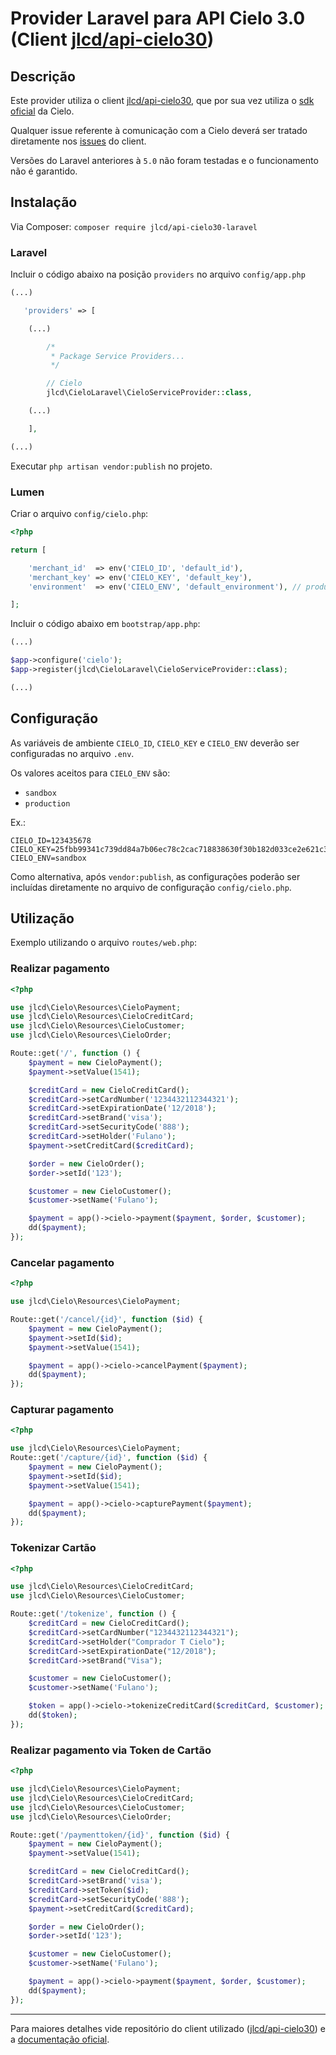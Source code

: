 # Provider Laravel para API Cielo 3.0 (Client [jlcd/api-cielo30](https://github.com/jlcd/api-cielo30))

## Descrição

Este provider utiliza o client [jlcd/api-cielo30](https://github.com/jlcd/api-cielo30), que por sua vez utiliza o [sdk oficial](https://github.com/DeveloperCielo/API-3.0-PHP) da Cielo.

Qualquer issue referente à comunicação com a Cielo deverá ser tratado diretamente nos [issues](https://github.com/jlcd/api-cielo30/issues) do client.

Versões do Laravel anteriores à `5.0` não foram testadas e o funcionamento não é garantido.

## Instalação

Via Composer: `composer require jlcd/api-cielo30-laravel`

### Laravel

Incluir o código abaixo na posição `providers` no arquivo `config/app.php`
```php
(...)

   'providers' => [

    (...)

        /*
         * Package Service Providers...
         */

        // Cielo
        jlcd\CieloLaravel\CieloServiceProvider::class,

    (...)

    ],

(...)
```

Executar `php artisan vendor:publish` no projeto.

### Lumen

Criar o arquivo `config/cielo.php`:

```php
<?php

return [

    'merchant_id'  => env('CIELO_ID', 'default_id'),
    'merchant_key' => env('CIELO_KEY', 'default_key'),
    'environment'  => env('CIELO_ENV', 'default_environment'), // production | sandbox

];

```

Incluir o código abaixo em `bootstrap/app.php`:

```php
(...)

$app->configure('cielo');
$app->register(jlcd\CieloLaravel\CieloServiceProvider::class);

(...)
```

## Configuração

As variáveis de ambiente `CIELO_ID`, `CIELO_KEY` e `CIELO_ENV` deverão ser configuradas no arquivo `.env`.

Os valores aceitos para `CIELO_ENV` são:

- `sandbox`
- `production`

Ex.:

```plain
CIELO_ID=123435678
CIELO_KEY=25fbb99341c739dd84a7b06ec78c2cac718838630f30b182d033ce2e621c34f3
CIELO_ENV=sandbox
```

Como alternativa, após `vendor:publish`, as configurações poderão ser incluídas diretamente no arquivo de configuração `config/cielo.php`.

## Utilização

Exemplo utilizando o arquivo `routes/web.php`:

### Realizar pagamento

```php
<?php

use jlcd\Cielo\Resources\CieloPayment;
use jlcd\Cielo\Resources\CieloCreditCard;
use jlcd\Cielo\Resources\CieloCustomer;
use jlcd\Cielo\Resources\CieloOrder;

Route::get('/', function () {
    $payment = new CieloPayment();
    $payment->setValue(1541);

    $creditCard = new CieloCreditCard();
    $creditCard->setCardNumber('1234432112344321');
    $creditCard->setExpirationDate('12/2018');
    $creditCard->setBrand('visa');
    $creditCard->setSecurityCode('888');
    $creditCard->setHolder('Fulano');
    $payment->setCreditCard($creditCard);

    $order = new CieloOrder();
    $order->setId('123');

    $customer = new CieloCustomer();
    $customer->setName('Fulano');

    $payment = app()->cielo->payment($payment, $order, $customer);
    dd($payment);
});
```

### Cancelar pagamento

```php
<?php

use jlcd\Cielo\Resources\CieloPayment;

Route::get('/cancel/{id}', function ($id) {
    $payment = new CieloPayment();
    $payment->setId($id);
    $payment->setValue(1541);

    $payment = app()->cielo->cancelPayment($payment);
    dd($payment);
});
```

### Capturar pagamento


```php
<?php

use jlcd\Cielo\Resources\CieloPayment;
Route::get('/capture/{id}', function ($id) {
    $payment = new CieloPayment();
    $payment->setId($id);
    $payment->setValue(1541);

    $payment = app()->cielo->capturePayment($payment);
    dd($payment);
});
```

### Tokenizar Cartão

```php
<?php

use jlcd\Cielo\Resources\CieloCreditCard;
use jlcd\Cielo\Resources\CieloCustomer;

Route::get('/tokenize', function () {
    $creditCard = new CieloCreditCard();
    $creditCard->setCardNumber("1234432112344321");
    $creditCard->setHolder("Comprador T Cielo");
    $creditCard->setExpirationDate("12/2018");
    $creditCard->setBrand("Visa");

    $customer = new CieloCustomer();
    $customer->setName('Fulano');

    $token = app()->cielo->tokenizeCreditCard($creditCard, $customer);
    dd($token);
});
```

### Realizar pagamento via Token de Cartão

```php
<?php

use jlcd\Cielo\Resources\CieloPayment;
use jlcd\Cielo\Resources\CieloCreditCard;
use jlcd\Cielo\Resources\CieloCustomer;
use jlcd\Cielo\Resources\CieloOrder;

Route::get('/paymenttoken/{id}', function ($id) {
    $payment = new CieloPayment();
    $payment->setValue(1541);

    $creditCard = new CieloCreditCard();
    $creditCard->setBrand('visa');
    $creditCard->setToken($id);
    $creditCard->setSecurityCode('888');
    $payment->setCreditCard($creditCard);

    $order = new CieloOrder();
    $order->setId('123');

    $customer = new CieloCustomer();
    $customer->setName('Fulano');

    $payment = app()->cielo->payment($payment, $order, $customer);
    dd($payment);
});

```

---

Para maiores detalhes vide repositório do client utilizado ([jlcd/api-cielo30](https://github.com/jlcd/api-cielo30)) e a [documentação oficial](https://developercielo.github.io/Webservice-3.0/).
